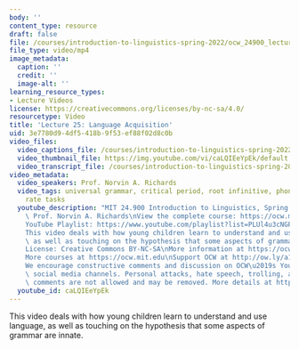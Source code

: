 ```yaml
---
body: ''
content_type: resource
draft: false
file: /courses/introduction-to-linguistics-spring-2022/ocw_24900_lecture25_2022may05_360p_16_9.mp4
file_type: video/mp4
image_metadata:
  caption: ''
  credit: ''
  image-alt: ''
learning_resource_types:
- Lecture Videos
license: https://creativecommons.org/licenses/by-nc-sa/4.0/
resourcetype: Video
title: 'Lecture 25: Language Acquisition'
uid: 3e7780d9-4df5-418b-9f53-ef88f02d8c0b
video_files:
  video_captions_file: /courses/introduction-to-linguistics-spring-2022-spring-2022/1FRgFrTY2rk4Xuiy0lIRJRJ7J3Zswb-Lj_transcript.webvtt
  video_thumbnail_file: https://img.youtube.com/vi/caLQIEeYpEk/default.jpg
  video_transcript_file: /courses/introduction-to-linguistics-spring-2022-spring-2022/1FRgFrTY2rk4Xuiy0lIRJRJ7J3Zswb-Lj_transcript.pdf
video_metadata:
  video_speakers: Prof. Norvin A. Richards
  video_tags: universal grammar, critical period, root infinitive, phonotactics, sucking
    rate tasks
  youtube_description: "MIT 24.900 Introduction to Linguistics, Spring 2022\nInstructor:\
    \ Prof. Norvin A. Richards\nView the complete course: https://ocw.mit.edu/courses/introduction-to-linguistics-spring-2022/\n\
    YouTube Playlist: https://www.youtube.com/playlist?list=PLUl4u3cNGP63BZGNOqrF2qf_yxOjuG35j\n\
    This video deals with how young children learn to understand and use language,\
    \ as well as touching on the hypothesis that some aspects of grammar are innate.\n\
    License: Creative Commons BY-NC-SA\nMore information at https://ocw.mit.edu/terms\n\
    More courses at https://ocw.mit.edu\nSupport OCW at http://ow.ly/a1If50zVRlQ\n\
    We encourage constructive comments and discussion on OCW\u2019s YouTube and other\
    \ social media channels. Personal attacks, hate speech, trolling, and inappropriate\
    \ comments are not allowed and may be removed. More details at https://ocw.mit.edu/comments.\n"
  youtube_id: caLQIEeYpEk
---
```

This video deals with how young children learn to understand and use language, as well as touching on the hypothesis that some aspects of grammar are innate.